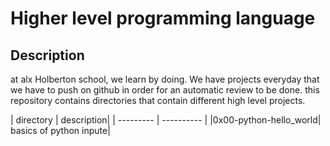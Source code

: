 # Higher level programming language
<h2>Description</h2>
<p>
at alx Holberton school, we learn by doing. We have projects everyday
that we have to push on github in order for an automatic review to be done. this repository contains directories that contain different high level projects.
</p>
| directory | description|
| --------- | ---------- |
|0x00-python-hello_world| basics of python inpute|
